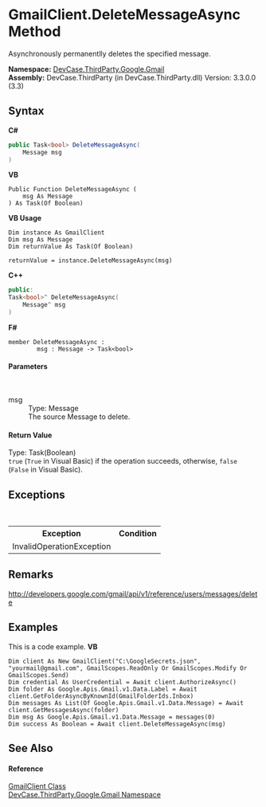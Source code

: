 # GmailClient.DeleteMessageAsync Method 
 

Asynchronously permanentlly deletes the specified message.

**Namespace:**&nbsp;<a href="N_DevCase_ThirdParty_Google_Gmail">DevCase.ThirdParty.Google.Gmail</a><br />**Assembly:**&nbsp;DevCase.ThirdParty (in DevCase.ThirdParty.dll) Version: 3.3.0.0 (3.3)

## Syntax

**C#**<br />
``` C#
public Task<bool> DeleteMessageAsync(
	Message msg
)
```

**VB**<br />
``` VB
Public Function DeleteMessageAsync ( 
	msg As Message
) As Task(Of Boolean)
```

**VB Usage**<br />
``` VB Usage
Dim instance As GmailClient
Dim msg As Message
Dim returnValue As Task(Of Boolean)

returnValue = instance.DeleteMessageAsync(msg)
```

**C++**<br />
``` C++
public:
Task<bool>^ DeleteMessageAsync(
	Message^ msg
)
```

**F#**<br />
``` F#
member DeleteMessageAsync : 
        msg : Message -> Task<bool> 

```


#### Parameters
&nbsp;<dl><dt>msg</dt><dd>Type: Message<br />The source Message to delete.</dd></dl>

#### Return Value
Type: Task(Boolean)<br />`true` (`True` in Visual Basic) if the operation succeeds, otherwise, `false` (`False` in Visual Basic).

## Exceptions
&nbsp;<table><tr><th>Exception</th><th>Condition</th></tr><tr><td>InvalidOperationException</td><td /></tr></table>

## Remarks
<a href="http://developers.google.com/gmail/api/v1/reference/users/messages/delete" target="_blank">http://developers.google.com/gmail/api/v1/reference/users/messages/delete</a>

## Examples
This is a code example. 
**VB**<br />
``` VB
Dim client As New GmailClient("C:\GoogleSecrets.json", "yourmail@gmail.com", GmailScopes.ReadOnly Or GmailScopes.Modify Or GmailScopes.Send)
Dim credential As UserCredential = Await client.AuthorizeAsync()
Dim folder As Google.Apis.Gmail.v1.Data.Label = Await client.GetFolderAsyncByKnownId(GmailFolderIds.Inbox)
Dim messages As List(Of Google.Apis.Gmail.v1.Data.Message) = Await client.GetMessagesAsync(folder)
Dim msg As Google.Apis.Gmail.v1.Data.Message = messages(0)
Dim success As Boolean = Await client.DeleteMessageAsync(msg)
```


## See Also


#### Reference
<a href="T_DevCase_ThirdParty_Google_Gmail_GmailClient">GmailClient Class</a><br /><a href="N_DevCase_ThirdParty_Google_Gmail">DevCase.ThirdParty.Google.Gmail Namespace</a><br />